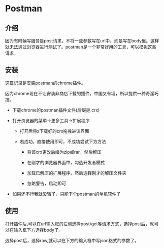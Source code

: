 # Postman 
## 介绍
因为有时候写服务是post请求，不将一些参数写在url中，而是写在body里。这样就无法通过浏览器进行测试了。postman是一个非常好用的工具，可以模拟这些请求。

## 安装
这篇记录是安装postman的chrome插件。

因为chrome现在不让安装非商店下载的插件，中国又有墙，所以提供一种奇淫巧技。

- 下载chrome的postman插件文件(后缀是.crx)

- 打开浏览器的菜单->更多工具->扩展程序

    - 打开后将x下载好的crx拖拽进该界面

    - 若成功，直接使用即可，不成功尝试下方方法

        - 将该crx更改后缀为zip或rar，然后解压

        - 在刚才的浏览器界面中，勾选开发者模式

        - 加载已解压的扩展程序，然后选择刚才的解压文件夹
        
        - 忽略警告，启动即可

- 如果还不行我就没辙了，只能下个postman的单机软件了

## 使用
打开插件后,可以在url输入框的左侧选择post/get等请求方式，选择post后，就可以在输入框下方选择body了。

选择post后，选择raw,就可以在下方的输入框中写json格式的参数了。

